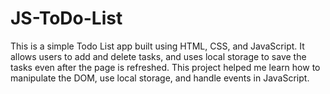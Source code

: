 # JS-ToDo-List
This is a simple Todo List app built using HTML, CSS, and JavaScript. It allows users to add and delete tasks, and uses local storage to save the tasks even after the page is refreshed. This project helped me learn how to manipulate the DOM, use local storage, and handle events in JavaScript.
